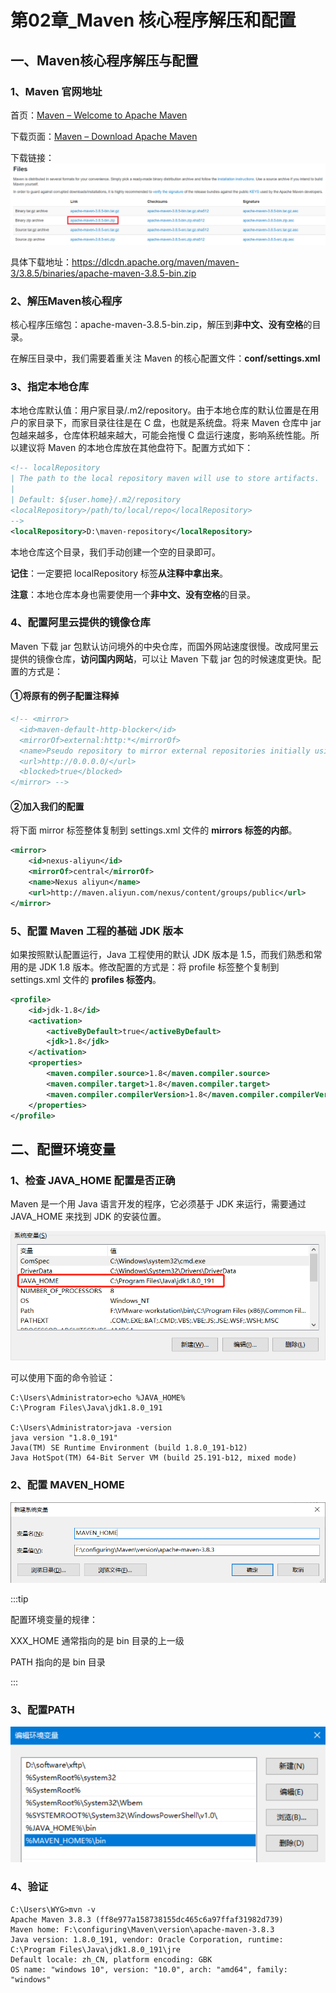 # 第02章_Maven 核心程序解压和配置

## 一、Maven核心程序解压与配置

### 1、Maven 官网地址

首页：[Maven – Welcome to Apache Maven](https://maven.apache.org/)

下载页面：[Maven – Download Apache Maven](https://maven.apache.org/download.cgi)

下载链接：![image-20220420101553722](image/image-20220420101553722.png)

具体下载地址：https://dlcdn.apache.org/maven/maven-3/3.8.5/binaries/apache-maven-3.8.5-bin.zip

### 2、解压Maven核心程序

核心程序压缩包：apache-maven-3.8.5-bin.zip，解压到**非中文、没有空格**的目录。

在解压目录中，我们需要着重关注 Maven 的核心配置文件：**conf/settings.xml**

### 3、指定本地仓库

本地仓库默认值：用户家目录/.m2/repository。由于本地仓库的默认位置是在用户的家目录下，而家目录往往是在 C 盘，也就是系统盘。将来 Maven 仓库中 jar 包越来越多，仓库体积越来越大，可能会拖慢 C 盘运行速度，影响系统性能。所以建议将 Maven 的本地仓库放在其他盘符下。配置方式如下：

```xml
<!-- localRepository
| The path to the local repository maven will use to store artifacts.
|
| Default: ${user.home}/.m2/repository
<localRepository>/path/to/local/repo</localRepository>
-->
<localRepository>D:\maven-repository</localRepository>
```

本地仓库这个目录，我们手动创建一个空的目录即可。

**记住**：一定要把 localRepository 标签**从注释中拿出来**。

**注意**：本地仓库本身也需要使用一个**非中文、没有空格**的目录。

### 4、配置阿里云提供的镜像仓库

Maven 下载 jar 包默认访问境外的中央仓库，而国外网站速度很慢。改成阿里云提供的镜像仓库，**访问国内网站**，可以让 Maven 下载 jar 包的时候速度更快。配置的方式是：

#### ①将原有的例子配置注释掉

```xml
<!-- <mirror>
  <id>maven-default-http-blocker</id>
  <mirrorOf>external:http:*</mirrorOf>
  <name>Pseudo repository to mirror external repositories initially using HTTP.</name>
  <url>http://0.0.0.0/</url>
  <blocked>true</blocked>
</mirror> -->
```

#### ②加入我们的配置

将下面 mirror 标签整体复制到 settings.xml 文件的 **mirrors 标签的内部**。

```xml
<mirror>
    <id>nexus-aliyun</id>
    <mirrorOf>central</mirrorOf>
    <name>Nexus aliyun</name>
    <url>http://maven.aliyun.com/nexus/content/groups/public</url>
</mirror>
```

### 5、配置 Maven 工程的基础 JDK 版本

如果按照默认配置运行，Java 工程使用的默认 JDK 版本是 1.5，而我们熟悉和常用的是 JDK 1.8 版本。修改配置的方式是：将 profile 标签整个复制到 settings.xml 文件的 **profiles 标签内**。

```xml
<profile>
    <id>jdk-1.8</id>
    <activation>
        <activeByDefault>true</activeByDefault>
        <jdk>1.8</jdk>
    </activation>
    <properties>
        <maven.compiler.source>1.8</maven.compiler.source>
        <maven.compiler.target>1.8</maven.compiler.target>
        <maven.compiler.compilerVersion>1.8</maven.compiler.compilerVersion>
    </properties>
</profile>
```

## 二、配置环境变量

### 1、检查 JAVA_HOME 配置是否正确

Maven 是一个用 Java 语言开发的程序，它必须基于 JDK 来运行，需要通过 JAVA_HOME 来找到 JDK 的安装位置。

![image-20220420110547368](image/image-20220420110547368.png)

可以使用下面的命令验证：

```
C:\Users\Administrator>echo %JAVA_HOME%
C:\Program Files\Java\jdk1.8.0_191

C:\Users\Administrator>java -version
java version "1.8.0_191"
Java(TM) SE Runtime Environment (build 1.8.0_191-b12)
Java HotSpot(TM) 64-Bit Server VM (build 25.191-b12, mixed mode)
```

### 2、配置 MAVEN_HOME

![image-20220420110900171](image/image-20220420110900171.png)

:::tip

配置环境变量的规律：

XXX_HOME 通常指向的是 bin 目录的上一级

PATH 指向的是 bin 目录

:::

### 3、配置PATH

![image-20220420111006416](image/image-20220420111006416.png)

### 4、验证

```
C:\Users\WYG>mvn -v
Apache Maven 3.8.3 (ff8e977a158738155dc465c6a97ffaf31982d739)
Maven home: F:\configuring\Maven\version\apache-maven-3.8.3
Java version: 1.8.0_191, vendor: Oracle Corporation, runtime: C:\Program Files\Java\jdk1.8.0_191\jre
Default locale: zh_CN, platform encoding: GBK
OS name: "windows 10", version: "10.0", arch: "amd64", family: "windows"
```


